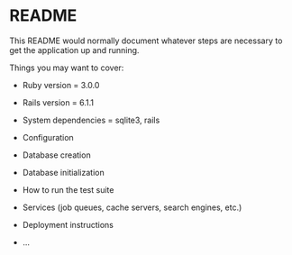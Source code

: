 # README

This README would normally document whatever steps are necessary to get the
application up and running.

Things you may want to cover:

* Ruby version = 3.0.0
  
* Rails version = 6.1.1

* System dependencies = sqlite3, rails

* Configuration

* Database creation

* Database initialization

* How to run the test suite

* Services (job queues, cache servers, search engines, etc.)

* Deployment instructions

* ...
